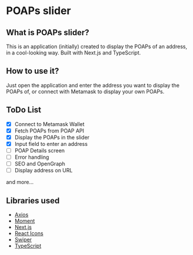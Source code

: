 # POAPs slider

## What is POAPs slider?

This is an application (initially) created to display the POAPs of an address, in a cool-looking way. Built with Next.js and TypeScript.

## How to use it?

Just open the application and enter the address you want to display the POAPs of, or connect with Metamask to display your own POAPs.

## ToDo List

- [x] Connect to Metamask Wallet
- [x] Fetch POAPs from POAP API
- [x] Display the POAPs in the slider
- [x] Input field to enter an address
- [ ] POAP Details screen
- [ ] Error handling
- [ ] SEO and OpenGraph
- [ ] Display address on URL

and more...

## Libraries used

- [Axios](https://axios-http.com/)
- [Moment](https://momentjs.com/)
- [Next.js](https://nextjs.org/)
- [React Icons](https://react-icons.github.io/)
- [Swiper](https://swiperjs.com/)
- [TypeScript](https://www.typescriptlang.org/)
